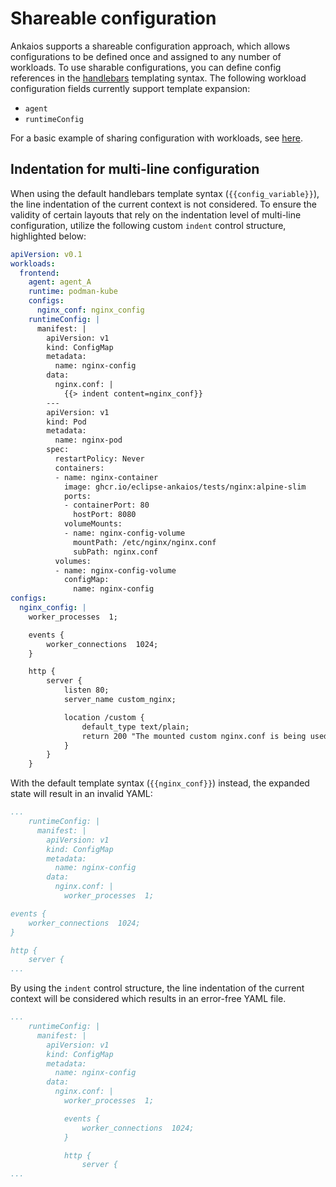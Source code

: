 # Shareable configuration

Ankaios supports a shareable configuration approach, which allows configurations to be defined once and assigned to any number of workloads. To use sharable configurations, you can define config references in the [handlebars](https://github.com/sunng87/handlebars-rust) templating syntax. The following workload configuration fields currently support template expansion:

* `agent`
* `runtimeConfig`

For a basic example of sharing configuration with workloads, see [here](../../reference/startup-configuration.md).

## Indentation for multi-line configuration

When using the default handlebars template syntax (`{{config_variable}}`), the line indentation of the current context is not considered. To ensure the validity of certain layouts that rely on the indentation level of multi-line configuration, utilize the following custom `indent` control structure, highlighted below:

```yaml linenums="1" hl_lines="16"
apiVersion: v0.1
workloads:
  frontend:
    agent: agent_A
    runtime: podman-kube
    configs:
      nginx_conf: nginx_config
    runtimeConfig: |
      manifest: |
        apiVersion: v1
        kind: ConfigMap
        metadata:
          name: nginx-config
        data:
          nginx.conf: |
            {{> indent content=nginx_conf}}
        ---
        apiVersion: v1
        kind: Pod
        metadata:
          name: nginx-pod
        spec:
          restartPolicy: Never
          containers:
          - name: nginx-container
            image: ghcr.io/eclipse-ankaios/tests/nginx:alpine-slim
            ports:
            - containerPort: 80
              hostPort: 8080
            volumeMounts:
            - name: nginx-config-volume
              mountPath: /etc/nginx/nginx.conf
              subPath: nginx.conf
          volumes:
          - name: nginx-config-volume
            configMap:
              name: nginx-config
configs:
  nginx_config: |
    worker_processes  1;

    events {
        worker_connections  1024;
    }

    http {
        server {
            listen 80;
            server_name custom_nginx;

            location /custom {
                default_type text/plain;
                return 200 "The mounted custom nginx.conf is being used!\n";
            }
        }
    }
```

With the default template syntax (`{{nginx_conf}}`) instead, the expanded state will result in an invalid YAML:

```yaml
...
    runtimeConfig: |
      manifest: |
        apiVersion: v1
        kind: ConfigMap
        metadata:
          name: nginx-config
        data:
          nginx.conf: |
            worker_processes  1;

events {
    worker_connections  1024;
}

http {
    server {
...
```

By using the `indent` control structure, the line indentation of the current context will be considered which results in an error-free YAML file.

```yaml
...
    runtimeConfig: |
      manifest: |
        apiVersion: v1
        kind: ConfigMap
        metadata:
          name: nginx-config
        data:
          nginx.conf: |
            worker_processes  1;

            events {
                worker_connections  1024;
            }

            http {
                server {
...
```
